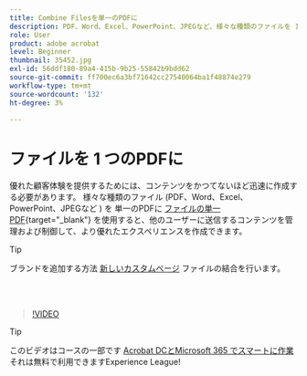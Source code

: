 ```yaml
---
title: Combine Filesを単一のPDFに
description: PDF、Word、Excel、PowerPoint、JPEGなど、様々な種類のファイルを 1 つのPDFに
role: User
product: adobe acrobat
level: Beginner
thumbnail: 35452.jpg
exl-id: 56ddf180-89a4-415b-9b25-55842b9bdd62
source-git-commit: ff700ec6a3bf71642cc27540064ba1f48874e279
workflow-type: tm+mt
source-wordcount: '132'
ht-degree: 3%

---
```


# ファイルを 1 つのPDFに

優れた顧客体験を提供するためには、コンテンツをかつてないほど迅速に作成する必要があります。 様々な種類のファイル (PDF、Word、Excel、PowerPoint、JPEGなど ) を 単一のPDFに [ファイルの単一PDF](https://www.adobe.com/jp/acrobat/online/merge-pdf.html){target=&quot;_blank&quot;} を使用すると、他のユーザーに送信するコンテンツを管理および制御して、より優れたエクスペリエンスを作成できます。

>[!TIP]
>
>ブランドを追加する方法 [新しいカスタムページ](add-custom-page.md) ファイルの結合を行います。

<br> 

>[!VIDEO](https://video.tv.adobe.com/v/35452?hidetitle=true)

>[!TIP]
>
>このビデオはコースの一部です [Acrobat DCとMicrosoft 365 でスマートに作業](https://experienceleague.adobe.com/?recommended=Acrobat-U-1-2021.microsoft365) それは無料で利用できますExperience League!
